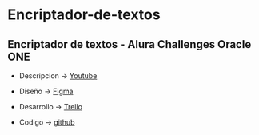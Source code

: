 # Encriptador-de-textos

## Encriptador de textos - Alura Challenges Oracle ONE

- Descripcion -> [Youtube](https://www.aluracursos.com/challenges/challenge-one-logica/sprint01-construye-un-encriptador-texto-con-javascript)

- Diseño -> [Figma](https://www.figma.com/file/trP3p5nEh7XUyB3n2bomjP/Alura-Challenge---Desaf%C3%ADo-1---L%C3%B3gica?node-id=0%3A1)

- Desarrollo ->  [Trello](https://trello.com/b/gdJokk8R/encriptador-de-textos-alura-challenges-oracle-one)

- Codigo -> [github](https://github.com/admred/Encriptador-de-textos)

